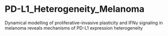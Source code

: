 # PD-L1_Heterogeneity_Melanoma
Dynamical modelling of proliferative-invasive plasticity and IFNγ signaling in melanoma reveals mechanisms of PD-L1 expression heterogeneity

